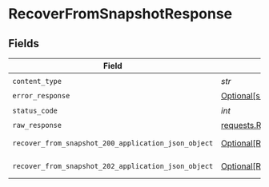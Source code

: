 # RecoverFromSnapshotResponse


## Fields

| Field                                                                                                               | Type                                                                                                                | Required                                                                                                            | Description                                                                                                         |
| ------------------------------------------------------------------------------------------------------------------- | ------------------------------------------------------------------------------------------------------------------- | ------------------------------------------------------------------------------------------------------------------- | ------------------------------------------------------------------------------------------------------------------- |
| `content_type`                                                                                                      | *str*                                                                                                               | :heavy_check_mark:                                                                                                  | N/A                                                                                                                 |
| `error_response`                                                                                                    | [Optional[shared.ErrorResponse]](../../models/shared/errorresponse.md)                                              | :heavy_minus_sign:                                                                                                  | error                                                                                                               |
| `status_code`                                                                                                       | *int*                                                                                                               | :heavy_check_mark:                                                                                                  | N/A                                                                                                                 |
| `raw_response`                                                                                                      | [requests.Response](https://requests.readthedocs.io/en/latest/api/#requests.Response)                               | :heavy_minus_sign:                                                                                                  | N/A                                                                                                                 |
| `recover_from_snapshot_200_application_json_object`                                                                 | [Optional[RecoverFromSnapshot200ApplicationJSON]](../../models/operations/recoverfromsnapshot200applicationjson.md) | :heavy_minus_sign:                                                                                                  | successful operation                                                                                                |
| `recover_from_snapshot_202_application_json_object`                                                                 | [Optional[RecoverFromSnapshot202ApplicationJSON]](../../models/operations/recoverfromsnapshot202applicationjson.md) | :heavy_minus_sign:                                                                                                  | operation is accepted                                                                                               |